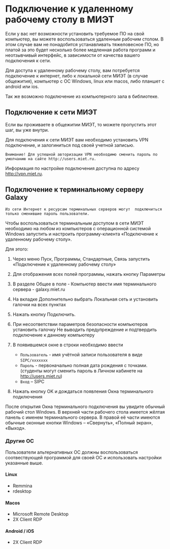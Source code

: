 Подключение к удаленному рабочему столу в МИЭТ
==============================================

Если у вас нет возможности установить требуемое ПО на свой компьютер, вы можете воспользоваться удаленным рабочим столом. В этом случае вам не понадобится устанавливать тяжеловесное ПО, но платой за это будет несколько более медленная работа программ и неотзывчивый интерфейс, в зависимости от качества вашего подключения к сети.

Для доступа к удаленному рабочему столу, вам потребуется подключение к интернет, либо к локальной сети МИЭТ (в случае общежития), компьютер с ОС Windows, linux или macos, либо планшет с android или ios.

Так же возможно подключение из компьютерного зала в библиотеке.

Подключение к сети МИЭТ
-----------------------

Если вы проживаете в общежитии МИЭТ, то можете пропустить этот шаг, вы уже внутри.

Для подключения к сети МИЭТ вам необходимо установить VPN подключение, и залогиниться под своей учетной записью. 

	Внимание! Для успешной авторизации VPN необходимо сменить пароль по умолчанию на сайте http://users.miet.ru.

Информация по настройке подключения доступна по адресу http://vpn.miet.ru.


Подключение к терминальному серверу Galaxy
------------------------------------------

	Из сети Интернет к ресурсам терминальных серверов могут  подключиться только сменившие пароль пользователи. 

Чтобы воспользоваться терминальным доступом в сети МИЭТ необходимо на любом из компьютеров c операционной системой Windows запустить и настроить программу-клиента «Подключение к удаленному рабочему столу». 

Для этого: 

1. Через меню Пуск, Программы, Стандартные, Связь запустить «Подключение к удаленному рабочему столу» 

1. Для отображения всех полей программы, нажать кнопку Параметры 

1. В разделе Общее в поле - Компьютер ввести имя терминального сервера - galaxy.miet.ru

1. На вкладке Дополнительно выбрать Локальная сеть и установить галочки на всех пунктах 

1. Нажать кнопку Подключить. 

1. При несоответствии параметров безопасности компьютеров установить галочку Не выводить предупреждение и подтвердить подключение к данному компьютеру 

8. В появившемся окне в строки необходимо ввести 
    - `Пользователь` - имя учётной записи пользователя в виде `SIPC/xxxxxxx`
    - `Пароль` - первоначально полная дата рождения с точками. (cтуденты могут сменить пароль в Личном кабинете на http://users.miet.ru) 
    - `Вход` – SIPC 

9. Нажать кнопку OK и дождаться появления Окна терминального подключения 

После открытия Окна терминального подключения вы увидите обычный рабочий стол Windows. В верхней части рабочего стола имеется жёлтая панель с именем терминального сервера. В правой её части имеются обычные оконные кнопки Windows – «Свернуть», «Полный экран», «Выход». 

### Другие ОС

Пользователи альтернативных ОС должны воспользоваться соотвествующей программой для своей ОС и использовать настройки указанные выше.

#### Linux

- Remmina
- rdesktop

#### Macos

- Microsoft Remote Desktop
- 2X Client RDP

#### Android / iOS

- 2X Client RDP
